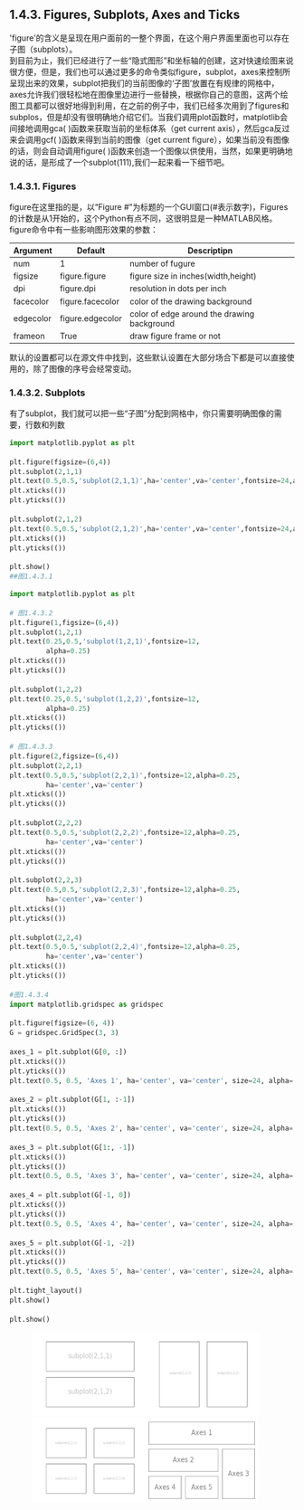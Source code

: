 ## 1.4.3. Figures, Subplots, Axes and Ticks
'figure'的含义是呈现在用户面前的一整个界面，在这个用户界面里面也可以存在子图（subplots）。  
到目前为止，我们已经进行了一些“隐式图形”和坐标轴的创建，这对快速绘图来说很方便，但是，我们也可以通过更多的命令类似figure，subplot，axes来控制所呈现出来的效果，subplot把我们的当前图像的‘子图’放置在有规律的网格中，axes允许我们很轻松地在图像里边进行一些替换，根据你自己的意图，这两个绘图工具都可以很好地得到利用，在之前的例子中，我们已经多次用到了figures和subplos，但是却没有很明确地介绍它们。当我们调用plot函数时，matplotlib会间接地调用gca( )函数来获取当前的坐标体系（get current axis），然后gca反过来会调用gcf( )函数来得到当前的图像（get current figure），如果当前没有图像的话，则会自动调用figure( )函数来创造一个图像以供使用，当然，如果更明确地说的话，是形成了一个subplot(111),我们一起来看一下细节吧。

### 1.4.3.1. Figures
figure在这里指的是，以“Figure #”为标题的一个GUI窗口(#表示数字)，Figures 的计数是从1开始的，这个Python有点不同，这很明显是一种MATLAB风格。figure命令中有一些影响图形效果的参数：   

|Argument|Default|Descriptipn|
|------|------|------|
|num|1|number of fugure|
|figsize|figure.figure|figure size in inches(width,height)|
|dpi|figure.dpi|resolution in dots per inch|
|facecolor|figure.facecolor|color of the drawing background|
|edgecolor|figure.edgecolor|color of edge around the drawing background|
|frameon|True|draw figure frame or not|

默认的设置都可以在源文件中找到，这些默认设置在大部分场合下都是可以直接使用的，除了图像的序号会经常变动。   

### 1.4.3.2. Subplots
有了subplot，我们就可以把一些“子图”分配到网格中，你只需要明确图像的需要，行数和列数   

```python
import matplotlib.pyplot as plt

plt.figure(figsize=(6,4))
plt.subplot(2,1,1)
plt.text(0.5,0.5,'subplot(2,1,1)',ha='center',va='center',fontsize=24,alpha=0.25)
plt.xticks(())
plt.yticks(())

plt.subplot(2,1,2)
plt.text(0.5,0.5,'subplot(2,1,2)',ha='center',va='center',fontsize=24,alpha=0.25)
plt.xticks(())
plt.yticks(())

plt.show()
##图1.4.3.1
```

```python
import matplotlib.pyplot as plt

# 图1.4.3.2
plt.figure(1,figsize=(6,4))
plt.subplot(1,2,1)
plt.text(0.25,0.5,'subplot(1,2,1)',fontsize=12,
         alpha=0.25)
plt.xticks(())
plt.yticks(())

plt.subplot(1,2,2)
plt.text(0.25,0.5,'subplot(1,2,2)',fontsize=12,
         alpha=0.25)
plt.xticks(())
plt.yticks(())

# 图1.4.3.3
plt.figure(2,figsize=(6,4))
plt.subplot(2,2,1)
plt.text(0.5,0.5,'subplot(2,2,1)',fontsize=12,alpha=0.25,
         ha='center',va='center')
plt.xticks(())
plt.yticks(())

plt.subplot(2,2,2)
plt.text(0.5,0.5,'subplot(2,2,2)',fontsize=12,alpha=0.25,
         ha='center',va='center')
plt.xticks(())
plt.yticks(())

plt.subplot(2,2,3)
plt.text(0.5,0.5,'subplot(2,2,3)',fontsize=12,alpha=0.25,
         ha='center',va='center')
plt.xticks(())
plt.yticks(())

plt.subplot(2,2,4)
plt.text(0.5,0.5,'subplot(2,2,4)',fontsize=12,alpha=0.25,
         ha='center',va='center')
plt.xticks(())
plt.yticks(())

#图1.4.3.4
import matplotlib.gridspec as gridspec

plt.figure(figsize=(6, 4))
G = gridspec.GridSpec(3, 3)

axes_1 = plt.subplot(G[0, :])
plt.xticks(())
plt.yticks(())
plt.text(0.5, 0.5, 'Axes 1', ha='center', va='center', size=24, alpha=.5)

axes_2 = plt.subplot(G[1, :-1])
plt.xticks(())
plt.yticks(())
plt.text(0.5, 0.5, 'Axes 2', ha='center', va='center', size=24, alpha=.5)

axes_3 = plt.subplot(G[1:, -1])
plt.xticks(())
plt.yticks(())
plt.text(0.5, 0.5, 'Axes 3', ha='center', va='center', size=24, alpha=.5)

axes_4 = plt.subplot(G[-1, 0])
plt.xticks(())
plt.yticks(())
plt.text(0.5, 0.5, 'Axes 4', ha='center', va='center', size=24, alpha=.5)

axes_5 = plt.subplot(G[-1, -2])
plt.xticks(())
plt.yticks(())
plt.text(0.5, 0.5, 'Axes 5', ha='center', va='center', size=24, alpha=.5)

plt.tight_layout()
plt.show()

plt.show()
```
<figure class='forth'>
    <img width=200 height=150 title='图1.4.3.1' src=https://github.com/laiangpuao/matplotlib/blob/master/image/1.4.3.1.png/><img width=200 height=150 title='图1.4.3.2' src=https://github.com/laiangpuao/matplotlib/blob/master/image/1.4.3.2.png/><img width=200 height=150 title='图1.4.3.3' src=https://github.com/laiangpuao/matplotlib/blob/master/image/1.4.3.3.png/><img width=200 height=150 title='图1.4.3.4' src=https://github.com/laiangpuao/matplotlib/blob/master/image/1.4.3.4.png/>
</figure>

